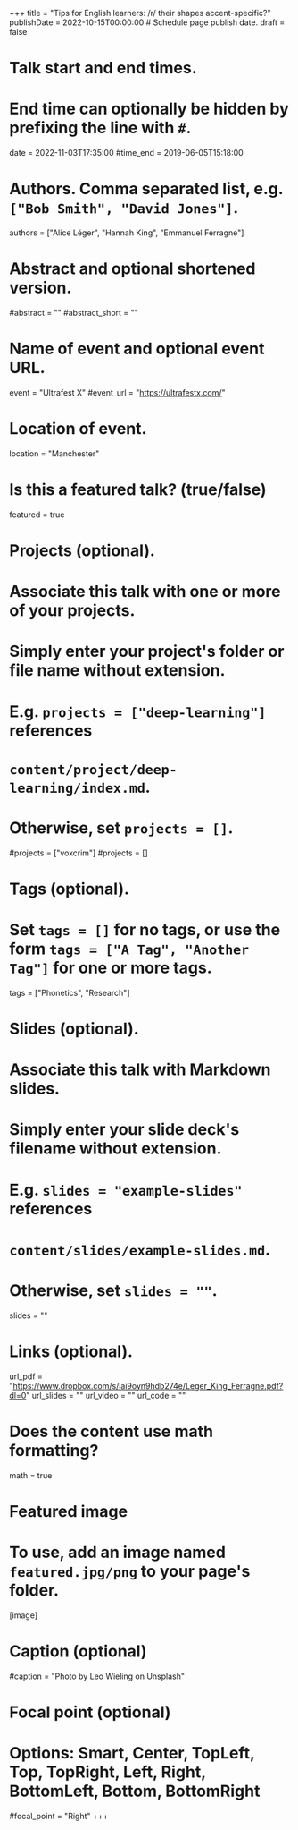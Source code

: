+++
title = "Tips for English learners: /r/ their shapes accent-specific?"
publishDate = 2022-10-15T00:00:00  # Schedule page publish date.
draft = false

# Talk start and end times.
#   End time can optionally be hidden by prefixing the line with `#`.
date = 2022-11-03T17:35:00
#time_end = 2019-06-05T15:18:00

# Authors. Comma separated list, e.g. `["Bob Smith", "David Jones"]`.
authors = ["Alice Léger", "Hannah King", "Emmanuel Ferragne"]

# Abstract and optional shortened version.
#abstract = ""
#abstract_short = ""

# Name of event and optional event URL.
event = "Ultrafest X"
#event_url = "https://ultrafestx.com/"

# Location of event.
location = "Manchester"

# Is this a featured talk? (true/false)
featured = true

# Projects (optional).
#   Associate this talk with one or more of your projects.
#   Simply enter your project's folder or file name without extension.
#   E.g. `projects = ["deep-learning"]` references 
#   `content/project/deep-learning/index.md`.
#   Otherwise, set `projects = []`.
#projects = ["voxcrim"]
#projects = []

# Tags (optional).
#   Set `tags = []` for no tags, or use the form `tags = ["A Tag", "Another Tag"]` for one or more tags.
tags = ["Phonetics", "Research"]

# Slides (optional).
#   Associate this talk with Markdown slides.
#   Simply enter your slide deck's filename without extension.
#   E.g. `slides = "example-slides"` references 
#   `content/slides/example-slides.md`.
#   Otherwise, set `slides = ""`.
slides = ""

# Links (optional).
url_pdf = "https://www.dropbox.com/s/iai9oyn9hdb274e/Leger_King_Ferragne.pdf?dl=0"
url_slides = ""
url_video = ""
url_code = ""

# Does the content use math formatting?
math = true

# Featured image
# To use, add an image named `featured.jpg/png` to your page's folder. 
[image]
  # Caption (optional)
  #caption = "Photo by Leo Wieling on Unsplash"

  # Focal point (optional)
  # Options: Smart, Center, TopLeft, Top, TopRight, Left, Right, BottomLeft, Bottom, BottomRight
  #focal_point = "Right"
+++

